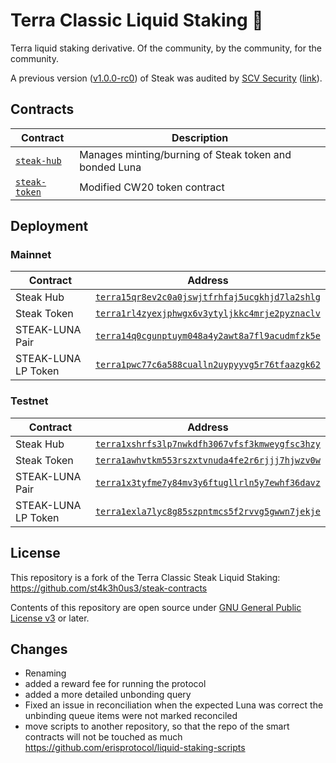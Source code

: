 # Terra Classic Liquid Staking 🥩

Terra liquid staking derivative. Of the community, by the community, for the community.

A previous version ([v1.0.0-rc0](https://github.com/st4k3h0us3/steak-contracts/releases/tag/v1.0.0-rc0)) of Steak was audited by [SCV Security](https://twitter.com/TerraSCV) ([link](https://github.com/SCV-Security/PublicReports/blob/main/CW/St4k3h0us3/St4k3h0us3%20-%20Steak%20Contracts%20Audit%20Review%20-%20%20v1.0.pdf)).

## Contracts

| Contract                           | Description                                            |
| ---------------------------------- | ------------------------------------------------------ |
| [`steak-hub`](./contracts/hub)     | Manages minting/burning of Steak token and bonded Luna |
| [`steak-token`](./contracts/token) | Modified CW20 token contract                           |

## Deployment

### Mainnet

| Contract            | Address                                                                                                                            |
| ------------------- | ---------------------------------------------------------------------------------------------------------------------------------- |
| Steak Hub           | [`terra15qr8ev2c0a0jswjtfrhfaj5ucgkhjd7la2shlg`](https://terrasco.pe/mainnet/address/terra15qr8ev2c0a0jswjtfrhfaj5ucgkhjd7la2shlg) |
| Steak Token         | [`terra1rl4zyexjphwgx6v3ytyljkkc4mrje2pyznaclv`](https://terrasco.pe/mainnet/address/terra1rl4zyexjphwgx6v3ytyljkkc4mrje2pyznaclv) |
| STEAK-LUNA Pair     | [`terra14q0cgunptuym048a4y2awt8a7fl9acudmfzk5e`](https://terrasco.pe/mainnet/address/terra14q0cgunptuym048a4y2awt8a7fl9acudmfzk5e) |
| STEAK-LUNA LP Token | [`terra1pwc77c6a588cualln2uypyyvg5r76tfaazgk62`](https://terrasco.pe/mainnet/address/terra1pwc77c6a588cualln2uypyyvg5r76tfaazgk62) |

### Testnet

| Contract            | Address                                                                                                                            |
| ------------------- | ---------------------------------------------------------------------------------------------------------------------------------- |
| Steak Hub           | [`terra1xshrfs3lp7nwkdfh3067vfsf3kmweygfsc3hzy`](https://terrasco.pe/testnet/address/terra1xshrfs3lp7nwkdfh3067vfsf3kmweygfsc3hzy) |
| Steak Token         | [`terra1awhvtkm553rszxtvnuda4fe2r6rjjj7hjwzv0w`](https://terrasco.pe/testnet/address/terra1awhvtkm553rszxtvnuda4fe2r6rjjj7hjwzv0w) |
| STEAK-LUNA Pair     | [`terra1x3tyfme7y84mv3y6ftugllrln5y7ewhf36davz`](https://terrasco.pe/testnet/address/terra1x3tyfme7y84mv3y6ftugllrln5y7ewhf36davz) |
| STEAK-LUNA LP Token | [`terra1exla7lyc8g85szpntmcs5f2rvvg5gwwn7jekje`](https://terrasco.pe/testnet/address/terra1exla7lyc8g85szpntmcs5f2rvvg5gwwn7jekje) |

## License

This repository is a fork of the Terra Classic Steak Liquid Staking: https://github.com/st4k3h0us3/steak-contracts

Contents of this repository are open source under [GNU General Public License v3](./LICENSE) or later.

## Changes

- Renaming
- added a reward fee for running the protocol
- added a more detailed unbonding query
- Fixed an issue in reconciliation when the expected Luna was correct the unbinding queue items were not marked reconciled
- move scripts to another repository, so that the repo of the smart contracts will not be touched as much <https://github.com/erisprotocol/liquid-staking-scripts>

